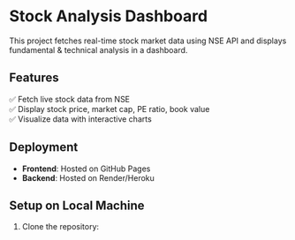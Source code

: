 # Stock Analysis Dashboard

This project fetches real-time stock market data using NSE API and displays fundamental & technical analysis in a dashboard.

## Features
✅ Fetch live stock data from NSE  
✅ Display stock price, market cap, PE ratio, book value  
✅ Visualize data with interactive charts  

## Deployment
- **Frontend**: Hosted on GitHub Pages
- **Backend**: Hosted on Render/Heroku  

## Setup on Local Machine
1. Clone the repository:
